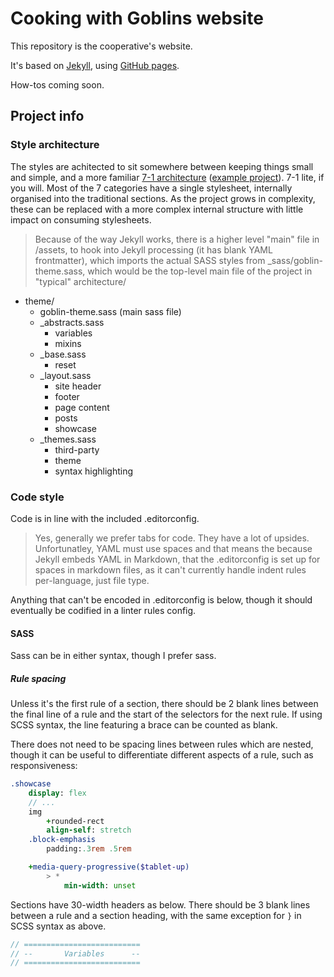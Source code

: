 # Cooking with Goblins website

This repository is the cooperative's website.

It's based on [Jekyll](https://jekyllrb.com/), using [GitHub pages](https://docs.github.com/en/pages/setting-up-a-github-pages-site-with-jekyll).

How-tos coming soon.

## Project info

### Style architecture

The styles are achitected to sit somewhere between keeping things small and simple, and a more familiar [7-1 architecture](https://archisacademy.com/en/blogs/sass-7-1-pattern) ([example project](https://github.com/KhomsiAdam/SASS-Architecture)). 7-1 lite, if you will. Most of the 7 categories have a single stylesheet, internally organised into the traditional sections. As the project grows in complexity, these can be replaced with a more complex internal structure with little impact on consuming stylesheets.

> Because of the way Jekyll works, there is a higher level "main" file in /assets, to hook into Jekyll processing (it has blank YAML frontmatter), which imports the actual SASS styles from _sass/goblin-theme.sass, which would be the top-level main file of the project in "typical" architecture/

- theme/
  - goblin-theme.sass (main sass file)
  - _abstracts.sass
    - variables
    - mixins
  - _base.sass
    - reset
  - _layout.sass
    - site header
    - footer
    - page content
    - posts
    - showcase
  - _themes.sass
    - third-party
    - theme
    - syntax highlighting

### Code style
Code is in line with the included .editorconfig.

> Yes, generally we prefer tabs for code. They have a lot of upsides. Unfortunatley, YAML must use spaces and that means the because Jekyll embeds YAML in Markdown, that the .editorconfig is set up for spaces in markdown files, as it can't currently handle indent rules per-language, just file type.

Anything that can't be encoded in .editorconfig is below, though it should eventually be codified in a linter rules config.

#### SASS
Sass can be in either syntax, though I prefer sass.

##### Rule spacing
Unless it's the first rule of a section, there should be 2 blank lines between the final line of a rule and the start of the selectors for the next rule. If using SCSS syntax, the line featuring a brace can be counted as blank.

There does not need to be spacing lines between rules which are nested, though it can be useful to differentiate different aspects of a rule, such as responsiveness:

```sass
.showcase
	display: flex
	// ...
	img
		+rounded-rect
		align-self: stretch
	.block-emphasis
		padding:.3rem .5rem

	+media-query-progressive($tablet-up)
		> *
			min-width: unset
```

Sections have 30-width headers as below. There should be 3 blank lines between a rule and a section heading, with the same exception for `}` in SCSS syntax as above.

```sass
// ==========================
// --       Variables      --
// ==========================
```
